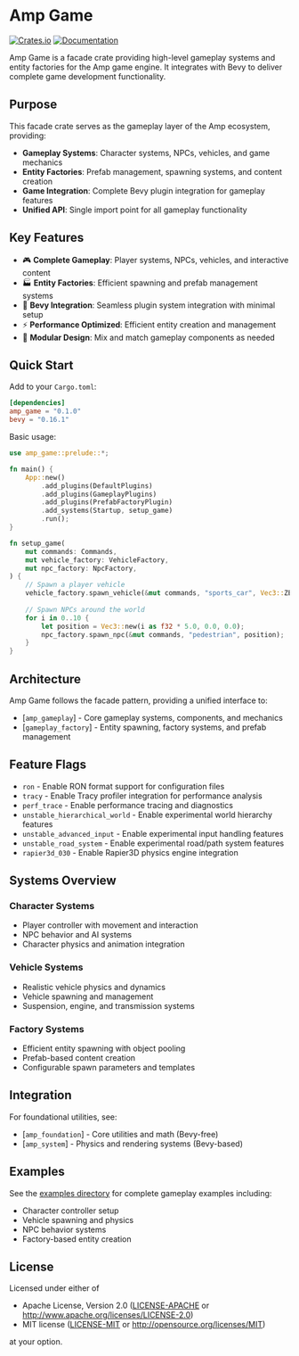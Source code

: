 # Amp Game

[![Crates.io](https://img.shields.io/crates/v/amp_game.svg)](https://crates.io/crates/amp_game)
[![Documentation](https://docs.rs/amp_game/badge.svg)](https://docs.rs/amp_game)

Amp Game is a facade crate providing high-level gameplay systems and entity factories for the Amp game engine. It integrates with Bevy to deliver complete game development functionality.

## Purpose

This facade crate serves as the gameplay layer of the Amp ecosystem, providing:

- **Gameplay Systems**: Character systems, NPCs, vehicles, and game mechanics
- **Entity Factories**: Prefab management, spawning systems, and content creation
- **Game Integration**: Complete Bevy plugin integration for gameplay features
- **Unified API**: Single import point for all gameplay functionality

## Key Features

- 🎮 **Complete Gameplay**: Player systems, NPCs, vehicles, and interactive content
- 🏭 **Entity Factories**: Efficient spawning and prefab management systems
- 🔌 **Bevy Integration**: Seamless plugin system integration with minimal setup
- ⚡ **Performance Optimized**: Efficient entity creation and management
- 🧩 **Modular Design**: Mix and match gameplay components as needed

## Quick Start

Add to your `Cargo.toml`:

```toml
[dependencies]
amp_game = "0.1.0"
bevy = "0.16.1"
```

Basic usage:

```rust
use amp_game::prelude::*;

fn main() {
    App::new()
        .add_plugins(DefaultPlugins)
        .add_plugins(GameplayPlugins)
        .add_plugins(PrefabFactoryPlugin)
        .add_systems(Startup, setup_game)
        .run();
}

fn setup_game(
    mut commands: Commands,
    mut vehicle_factory: VehicleFactory,
    mut npc_factory: NpcFactory,
) {
    // Spawn a player vehicle
    vehicle_factory.spawn_vehicle(&mut commands, "sports_car", Vec3::ZERO);
    
    // Spawn NPCs around the world
    for i in 0..10 {
        let position = Vec3::new(i as f32 * 5.0, 0.0, 0.0);
        npc_factory.spawn_npc(&mut commands, "pedestrian", position);
    }
}
```

## Architecture

Amp Game follows the facade pattern, providing a unified interface to:

- [`amp_gameplay`] - Core gameplay systems, components, and mechanics
- [`gameplay_factory`] - Entity spawning, factory systems, and prefab management

## Feature Flags

- `ron` - Enable RON format support for configuration files
- `tracy` - Enable Tracy profiler integration for performance analysis
- `perf_trace` - Enable performance tracing and diagnostics
- `unstable_hierarchical_world` - Enable experimental world hierarchy features
- `unstable_advanced_input` - Enable experimental input handling features
- `unstable_road_system` - Enable experimental road/path system features
- `rapier3d_030` - Enable Rapier3D physics engine integration

## Systems Overview

### Character Systems
- Player controller with movement and interaction
- NPC behavior and AI systems
- Character physics and animation integration

### Vehicle Systems  
- Realistic vehicle physics and dynamics
- Vehicle spawning and management
- Suspension, engine, and transmission systems

### Factory Systems
- Efficient entity spawning with object pooling
- Prefab-based content creation
- Configurable spawn parameters and templates

## Integration

For foundational utilities, see:

- [`amp_foundation`] - Core utilities and math (Bevy-free)
- [`amp_system`] - Physics and rendering systems (Bevy-based)

## Examples

See the [examples directory](../../examples/) for complete gameplay examples including:

- Character controller setup
- Vehicle spawning and physics
- NPC behavior systems
- Factory-based entity creation

## License

Licensed under either of

- Apache License, Version 2.0 ([LICENSE-APACHE](../../LICENSE-APACHE) or http://www.apache.org/licenses/LICENSE-2.0)
- MIT license ([LICENSE-MIT](../../LICENSE-MIT) or http://opensource.org/licenses/MIT)

at your option.
